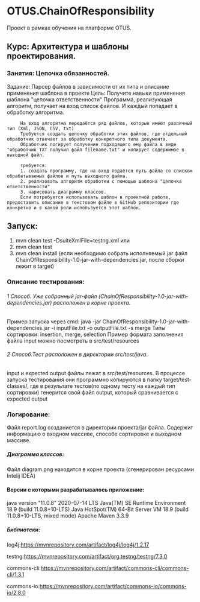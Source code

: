 # OTUS.ChainOfResponsibility
Проект в рамках обучения на платформе OTUS.

## Курс: Архитектура и шаблоны проектирования.

### Занятия: Цепочка обязанностей.

Задание: Парсер файлов в зависимости от их типа и описание применения шаблона в проекте
         Цель: Получите навыки применения шаблона "цепочка ответственности"
         Программа, реализующая алгоритм, получает на вход список файлов. И каждый попадает в обработку алгоритма.

         На вход алгоритма передаётся ряд файлов, которые имеют различный тип (Xml, JSON, CSV, txt)
         Требуется создать цепочку обработки этих файлов, где отдельный обработчик отвечает за обработку конкретного типа документа.
         Обработчик логирует получение подходящего ему файла в виде "обработчик TXT получил файл filename.txt" и копирует содержимое в выходной файл.

         требуется:
         1. создать программу, где на вход подаётся путь файла со списком обрабатываемых файлов и путь выходного файла.
         2. реализовать алгоритм обработки с помощью шаблона "Цепочка ответственности"
         3. нарисовать диаграмму классов.
         Если потребуется использовать шаблон в проектной работе, предоставить описание в текстовом файле в GitHub репозитории где конкретно и в какой роли используется этот шаблон.
         
## Запуск:
1. mvn clean test -DsuiteXmlFile=testng.xml 
    или
2. mvn clean test
3. mvn clean install (если необходимо собрать исполняемый jar файл ChainOfResponsibility-1.0-jar-with-dependencies.jar, после сборки лежит в target)

### Описание тестирования:
###### 1 Способ. Уже собранный jar-файл (ChainOfResponsibility-1.0-jar-with-dependencies.jar) расположен в корне проекта.
Пример запуска через cmd:  java -jar ChainOfResponsibility-1.0-jar-with-dependencies.jar -i inputFile.txt -o outputFile.txt -s merge
Типы сортировки: insertion, merge, selection
Пример формата заполнения файла input можно посмотреть в src/test/resources

###### 2 Способ.Тест расположен в директории src/test/java.
input и expected output файлы лежат в src/test/resources.
В процессе запуска тестирования они программно копируются в папку target/test-classes/,
где в результате тестов(по одному тесту на каждый тип сортировки) генерится свой файл output, который сравнивается с expected output

### Логирование: 
Файл report.log созданиется в директории проекта/jar файла.
Содержит информацию о входном массиве, способе сортировке и выходном массиве.

##### Диаграмма классов:
Файл diagram.png находится в корне проекта (сгенерирован ресурсами Intelij IDEA)

#### Версии с которыми разрабатывалось приложение:

java version "11.0.8" 2020-07-14 LTS
Java(TM) SE Runtime Environment 18.9 (build 11.0.8+10-LTS)
Java HotSpot(TM) 64-Bit Server VM 18.9 (build 11.0.8+10-LTS, mixed mode)
Apache Maven 3.3.9

##### Библиотеки:

log4j:https://mvnrepository.com/artifact/log4j/log4j/1.2.17

testng:https://mvnrepository.com/artifact/org.testng/testng/7.3.0

commons-cli:https://mvnrepository.com/artifact/commons-cli/commons-cli/1.3.1

commons-io:https://mvnrepository.com/artifact/commons-io/commons-io/2.8.0
